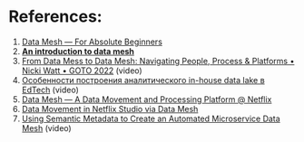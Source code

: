 
# References:

1. [Data Mesh — For Absolute Beginners](https://medium.com/@udayansawant7/data-mesh-for-absolute-beginners-ab42a2d2010c)
2. **[An introduction to data mesh](https://developer.ibm.com/technologies/data-management/)**
3. [From Data Mess to Data Mesh: Navigating People, Process & Platforms • Nicki Watt • GOTO 2022](https://www.youtube.com/watch?v=TONOUCAkfLE) (video)
4. [Особенности построения аналитического in-house data lake в EdTech](https://www.youtube.com/watch?v=aaJcSzDoZr4) (video)
5. [Data Mesh — A Data Movement and Processing Platform @ Netflix](https://netflixtechblog.com/data-mesh-a-data-movement-and-processing-platform-netflix-1288bcab2873)
6. [Data Movement in Netflix Studio via Data Mesh](https://netflixtechblog.com/data-movement-in-netflix-studio-via-data-mesh-3fddcceb1059)
7. [Using Semantic Metadata to Create an Automated Microservice Data Mesh](https://www.youtube.com/watch?v=wnydtt2lTQk) (video)